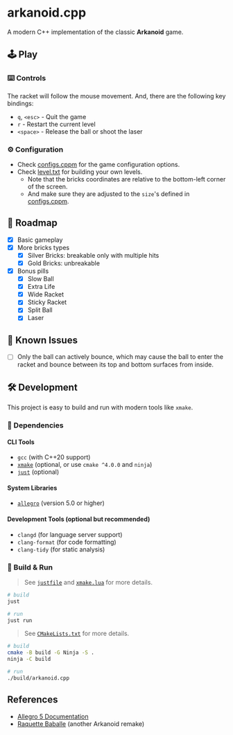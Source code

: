 # arkanoid.cpp

A modern C++ implementation of the classic **Arkanoid** game.

## 🕹️ Play

### ⌨️ Controls

The racket will follow the mouse movement. And, there are the following key bindings:

- `q`, `<esc>` - Quit the game
- `r` - Restart the current level
- `<space>` - Release the ball or shoot the laser

### ⚙️ Configuration

- Check [configs.cppm](./configs.cppm) for the game configuration options.
- Check [level.txt](./ressources/level.txt) for building your own levels.
  - Note that the bricks coordinates are relative to the bottom-left corner of the screen.
  - And make sure they are adjusted to the `size`'s defined in [configs.cppm](./configs.cppm).

## 🎯 Roadmap

- [x] Basic gameplay
- [x] More bricks types
  - [x] Silver Bricks: breakable only with multiple hits
  - [x] Gold Bricks: unbreakable
- [x] Bonus pills
  - [x] Slow Ball
  - [x] Extra Life
  - [x] Wide Racket
  - [x] Sticky Racket
  - [x] Split Ball
  - [x] Laser

## 🐛 Known Issues

- [ ] Only the ball can actively bounce, which may cause the ball to enter the racket and bounce between its top and bottom surfaces from inside.

## 🛠️ Development

This project is easy to build and run with modern tools like `xmake`.

### 🔧 Dependencies

#### CLI Tools

- `gcc` (with C++20 support)
- [`xmake`](https://xmake.io) (optional, or use `cmake ^4.0.0` and `ninja`)
- [`just`](https://github.com/casey/just) (optional)

#### System Libraries

- [`allegro`](https://github.com/liballeg/allegro5) (version 5.0 or higher)

#### Development Tools (optional but recommended)

- `clangd` (for language server support)
- `clang-format` (for code formatting)
- `clang-tidy` (for static analysis)

### 🚀 Build & Run

> See [`justfile`](./justfile) and [`xmake.lua`](./xmake.lua) for more details.

```bash
# build
just

# run
just run
```

> See [`CMakeLists.txt`](./CMakeLists.txt) for more details.

```bash
# build
cmake -B build -G Ninja -S .
ninja -C build

# run
./build/arkanoid.cpp
```

## References

- [Allegro 5 Documentation](https://liballeg.org/a5docs/5.2.10/index.html)
- [Raquette Baballe](https://github.com/LuxySs-Evr5/RaquetteBaballe) (another Arkanoid remake)
